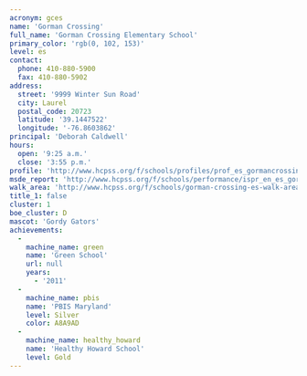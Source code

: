 ```yaml
---
acronym: gces
name: 'Gorman Crossing'
full_name: 'Gorman Crossing Elementary School'
primary_color: 'rgb(0, 102, 153)'
level: es
contact:
  phone: 410-880-5900
  fax: 410-880-5902
address:
  street: '9999 Winter Sun Road'
  city: Laurel
  postal_code: 20723
  latitude: '39.1447522'
  longitude: '-76.8603862'
principal: 'Deborah Caldwell'
hours:
  open: '9:25 a.m.'
  close: '3:55 p.m.'
profile: 'http://www.hcpss.org/f/schools/profiles/prof_es_gormancrossing.pdf'
msde_report: 'http://www.hcpss.org/f/schools/performance/ispr_en_es_gormancrossing.pdf'
walk_area: 'http://www.hcpss.org/f/schools/gorman-crossing-es-walk-area.pdf'
title_1: false
cluster: 1
boe_cluster: D
mascot: 'Gordy Gators'
achievements:
  -
    machine_name: green
    name: 'Green School'
    url: null
    years:
      - '2011'
  -
    machine_name: pbis
    name: 'PBIS Maryland'
    level: Silver
    color: A8A9AD
  -
    machine_name: healthy_howard
    name: 'Healthy Howard School'
    level: Gold
---
```


